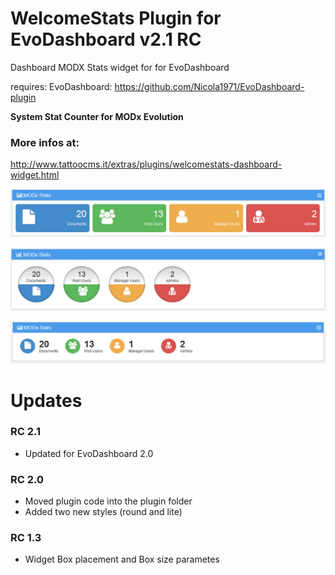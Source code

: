 WelcomeStats Plugin for EvoDashboard v2.1 RC
===================

Dashboard MODX Stats widget for for EvoDashboard 

requires: 
EvoDashboard: https://github.com/Nicola1971/EvoDashboard-plugin

**System Stat Counter for MODx Evolution**

### More infos at:
http://www.tattoocms.it/extras/plugins/welcomestats-dashboard-widget.html

![stat](https://raw.githubusercontent.com/Nicola1971/training-materials/master/Images/statbox/stats.jpg)

![stat](https://raw.githubusercontent.com/Nicola1971/training-materials/master/Images/statbox/round-stats.jpg)

![stat](https://raw.githubusercontent.com/Nicola1971/training-materials/master/Images/statbox/lite-stats.jpg)



# Updates

### RC 2.1
* Updated for EvoDashboard 2.0

### RC 2.0
* Moved plugin code into the plugin folder
* Added two new styles (round and lite)


### RC 1.3
* Widget Box placement and Box size parametes 
